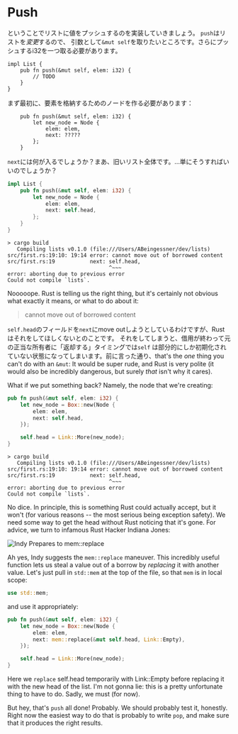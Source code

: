 # Push


<!-- So let's write pushing a value onto a list. `push` *mutates* the list, -->
<!-- so we'll want to take `&mut self`. We also need to take an i32 to push: -->
ということでリストに値をプッシュするのを実装していきましょう。 `push`はリストを*変更*するので、
引数として`&mut self`を取りたいところです。さらにプッシュするi32を一つ取る必要があります。

```rust,ignore
impl List {
    pub fn push(&mut self, elem: i32) {
        // TODO
    }
}
```

<!-- First things first, we need to make a node to store our element in: -->
まず最初に、要素を格納するためのノードを作る必要があります：

```rust,ignore
    pub fn push(&mut self, elem: i32) {
        let new_node = Node {
            elem: elem,
            next: ?????
        };
    }
```

<!-- What goes `next`? Well, the entire old list! Can we... just do that? -->
`next`には何が入るでしょうか？まあ、旧いリスト全体です。…単にそうすればいいのでしょうか？

```rust
impl List {
    pub fn push(&mut self, elem: i32) {
        let new_node = Node {
            elem: elem,
            next: self.head,
        };
    }
}
```

```text
> cargo build
   Compiling lists v0.1.0 (file:///Users/ABeingessner/dev/lists)
src/first.rs:19:10: 19:14 error: cannot move out of borrowed content
src/first.rs:19           next: self.head,
                                ^~~~
error: aborting due to previous error
Could not compile `lists`.
```

Nooooope. Rust is telling us the right thing, but it's certainly not obvious
what exactly it means, or what to do about it:

> cannot move out of borrowed content

<!-- We're trying to move the `self.head` field out to `next`, but Rust doesn't want -->
<!-- us doing that. This would leave `self` only partially initialized when we end -->
<!-- the borrow and "give it back" to its rightful owner. As we said before, that's -->
<!-- the *one* thing you can't do with an `&mut`: It would be super rude, -->
<!-- and Rust is very polite (it would also be incredibly dangerous, but surely -->
<!-- *that* isn't why it cares). -->
`self.head`のフィールドを`next`にmove outしようとしているわけですが、Rustはそれをしてほしくないとのことです。
それをしてしまうと、借用が終わって元の正当な所有者に「返却する」タイミングでは`self`
は部分的にしか初期化されていない状態になってしまいます。前に言った通り、that's
the *one* thing you can't do with an `&mut`: It would be super rude,
and Rust is very polite (it would also be incredibly dangerous, but surely
*that* isn't why it cares).

What if we put something back? Namely, the node that we're creating:


```rust
pub fn push(&mut self, elem: i32) {
    let new_node = Box::new(Node {
        elem: elem,
        next: self.head,
    });

    self.head = Link::More(new_node);
}
```

```text
> cargo build
   Compiling lists v0.1.0 (file:///Users/ABeingessner/dev/lists)
src/first.rs:19:10: 19:14 error: cannot move out of borrowed content
src/first.rs:19           next: self.head,
                                ^~~~
error: aborting due to previous error
Could not compile `lists`.
```

No dice. In principle, this is something Rust could actually accept, but it
won't (for various reasons -- the most serious being exception safety). We need
some way to get the head without Rust noticing that it's gone. For advice, we
turn to infamous Rust Hacker Indiana Jones:

![Indy Prepares to mem::replace](../indy.gif)

Ah yes, Indy suggests the `mem::replace` maneuver. This incredibly useful
function lets us steal a value out of a borrow by *replacing* it with another
value. Let's just pull in `std::mem` at the top of the file, so that `mem` is in
local scope:

```rust
use std::mem;
```

and use it appropriately:

```rust
pub fn push(&mut self, elem: i32) {
    let new_node = Box::new(Node {
        elem: elem,
        next: mem::replace(&mut self.head, Link::Empty),
    });

    self.head = Link::More(new_node);
}
```

Here we `replace` self.head temporarily with Link::Empty before replacing it
with the new head of the list. I'm not gonna lie: this is a pretty unfortunate
thing to have to do. Sadly, we must (for now).

But hey, that's `push` all done! Probably. We should probably test it, honestly.
Right now the easiest way to do that is probably to write `pop`, and make sure
that it produces the right results.
